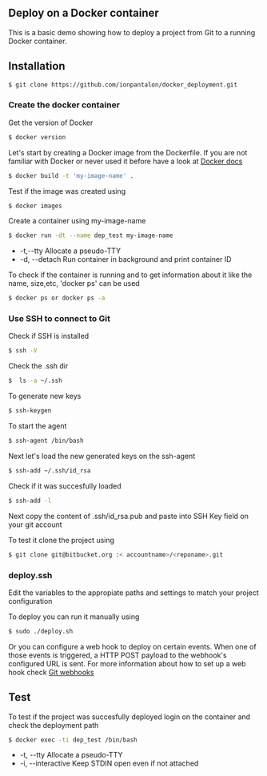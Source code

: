 ## Deploy on a Docker container 
This is a basic demo showing how to deploy a project from Git to a running Docker container. 

## Installation
```sh
$ git clone https://github.com/ionpantalon/docker_deployment.git
```
### Create the docker container
Get the version of Docker
```sh
$ docker version
```
Let's start by creating a Docker image from the Dockerfile. If you are not familiar with Docker or never used it before have a look at [Docker docs](https://www.docker.com/)
```sh
$ docker build -t 'my-image-name' .
```
Test if the image was created using 

```sh
$ docker images
```
Create a container using my-image-name 

```sh
$ docker run -dt --name dep_test my-image-name
```
- -t,--tty Allocate a pseudo-TTY
- -d, --detach Run container in background and print container ID

To check if the container is running and to get information about it like the name, size,etc, 'docker ps' can be used
```sh
$ docker ps or docker ps -a
```
### Use SSH to connect to Git
Check if SSH is installed 
```sh
$ ssh -V
```
Check the .ssh dir 
```sh
$  ls -a ~/.ssh 
```
To generate new keys 
```sh
$ ssh-keygen 
```
To start the agent 
```sh
$ ssh-agent /bin/bash
```
Next let's load the new generated keys on the ssh-agent
```sh
$ ssh-add ~/.ssh/id_rsa 
``` 
Check if it was succesfully loaded
```sh
$ ssh-add -l 
``` 
Next copy the content of .ssh/id_rsa.pub and paste into SSH Key field on your git account 

To test it clone the project using
```sh
$ git clone git@bitbucket.org :< accountname>/<reponame>.git
```
### deploy.ssh
Edit the variables to the appropiate paths and settings to match your project configuration 

To deploy you can run it manually using 
```sh
$ sudo ./deploy.sh
```

Or you can configure a web hook to deploy on certain events. When one of those events is triggered, a HTTP POST payload to the webhook's configured URL is sent. For more information about how to set up a web hook check [Git webhooks](https://developer.github.com/webhooks/)

## Test
To test if the project was succesfully deployed login on the container and check the deployment path
```sh
$ docker exec -ti dep_test /bin/bash
```
- -t, --tty Allocate a pseudo-TTY
- -i, --interactive Keep STDIN open even if not attached








